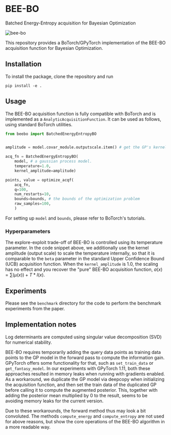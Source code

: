 # BEE-BO
Batched Energy-Entropy acquisition for Bayesian Optimization


![bee-bo](https://github.com/fteufel/BEE-BO/assets/56223326/f179d070-b089-4aeb-b2ce-dce9020ed63a|width=20)


This repository provides a BoTorch/GPyTorch implementation of the BEE-BO acquisition function for Bayesian Optimization.


## Installation

To install the package, clone the repository and run

```
pip install -e .
```

## Usage

The BEE-BO acquisition function is fully compatible with BoTorch and is implemented as a `AnalyticAcquisitionFunction`. It can be used as follows, using standard BoTorch utilities. 

```python
from beebo import BatchedEnergyEntropyBO


amplitude = model.covar_module.outputscale.item() # get the GP's kernel amplitude

acq_fn = BatchedEnergyEntropyBO(
    model, # a gaussian process model.
    temperature=1.0, 
    kernel_amplitude=amplitude)

points, value = optimize_acqf(
    acq_fn, 
    q=100, 
    num_restarts=10, 
    bounds=bounds, # the bounds of the optimization problem
    raw_samples=100, 
    )
```
For setting up `model` and `bounds`, please refer to BoTorch's tutorials.

### Hyperparameters

The explore-exploit trade-off of BEE-BO is controlled using its temperature parameter. In the code snippet above, we additionally use the kernel amplitude (output scale) to scale the temperature internally, so that it is comparable to the `beta` parameter in the standard Upper Confidence Bound (UCB) acquisition function. When the `kernel_amplitude` is 1.0, the scaling has no effect and you recover the "pure" BEE-BO acquisition function, $a(x)=\sum(\mu(x))+T*I(x)$.


## Experiments

Please see the `benchmark` directory for the code to perform the benchmark experiments from the paper.


## Implementation notes

Log determinants are computed using singular value decomposition (SVD) for numerical stability.

BEE-BO requires temporarily adding the query data points as training data points to the GP model in the forward pass to compute the information gain. GPyTorch offers some functionality for that, such as `set_train_data` or `get_fantasy_model`. In our experiments with GPyTorch 1.11, both these approaches resulted in memory leaks when running with gradients enabled. As a workaround, we duplicate the GP model via deepcopy when initializing the acquisition function, and then set the train data of the duplicated GP before calling it to compute the augmented posterior. This, together with adding the posterior mean multiplied by 0 to the result, seems to be avoiding memory leaks for the current version.

Due to these workarounds, the forward method thus may look a bit convoluted. The methods `compute_energy` and `compute_entropy` are not used for above reasons, but show the core operations of the BEE-BO algorithm in a more readable way.
